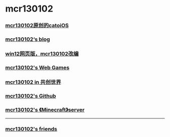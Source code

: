 # mcr130102
### [mcr130102原创的catoiOS](/catoiOS)
### [mcr130102‘s blog](https://cnblogs.com/mcr130102)
### [win12网页版，mcr130102改编](https://mcr130102oier.github.io/win12/)
### [mcr130102's Web Games](https://mcr130102oier.github.io/games/)
### [mcr130102 in 共创世界](https://www.ccw.site/student/66bb4f2afefe470607b05199)
### [mcr130102's Github](https://github.com/mcr130102OIer/)
### [mcr130102's 《Minecraft》server](MinecraftServer)
---

### [mcr130102's friends](friends)
